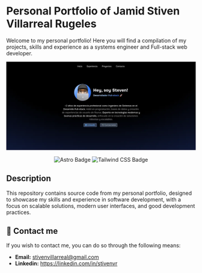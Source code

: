 # Personal Portfolio of Jamid Stiven Villarreal Rugeles

Welcome to my personal portfolio! Here you will find a compilation of my projects, skills and experience as a systems engineer and Full-stack web developer.

<div align="center">
<a href="#">
<img src="./public/portfolio.webp">
</a>
<p></p>
</div>

<div align="center">

![Astro Badge](https://img.shields.io/badge/Astro-FF3E00?logo=astro&logoColor=fff&style=flat)
![Tailwind CSS Badge](https://img.shields.io/badge/Tailwind%20CSS-06B6D4?logo=tailwindcss&logoColor=fff&style=flat)

</div>

## Description

This repository contains source code from my personal portfolio, designed to showcase my skills and experience in software development, with a focus on scalable solutions, modern user interfaces, and good development practices.

## 📨 Contact me

If you wish to contact me, you can do so through the following means:

- **Email:** stivenvillarreal@gmail.com
- **Linkedin:** https://linkedin.com/in/stivenvr
